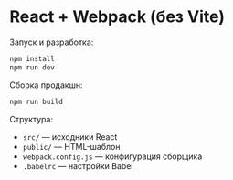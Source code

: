 # React + Webpack (без Vite)

Запуск и разработка:

```bash
npm install
npm run dev
```

Сборка продакшн:

```bash
npm run build
```

Структура:
- `src/` — исходники React
- `public/` — HTML-шаблон
- `webpack.config.js` — конфигурация сборщика
- `.babelrc` — настройки Babel